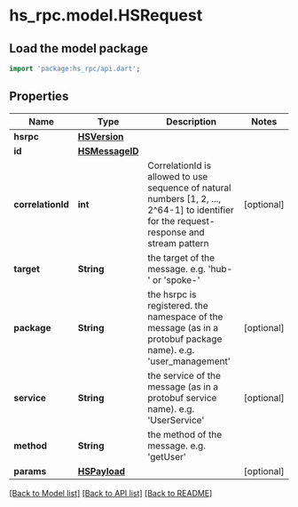 # hs_rpc.model.HSRequest

## Load the model package
```dart
import 'package:hs_rpc/api.dart';
```

## Properties
Name | Type | Description | Notes
------------ | ------------- | ------------- | -------------
**hsrpc** | [**HSVersion**](HSVersion.md) |  | 
**id** | [**HSMessageID**](HSMessageID.md) |  | 
**correlationId** | **int** | CorrelationId is allowed to use sequence of natural numbers [1, 2, ..., 2^64-1] to identifier for the request-response and stream pattern | [optional] 
**target** | **String** | the target of the message. e.g. 'hub-<id>' or 'spoke-<id>' | 
**package** | **String** | the hsrpc is registered. the namespace of the message (as in a protobuf package name). e.g. 'user_management' | [optional] 
**service** | **String** | the service of the message (as in a protobuf service name). e.g. 'UserService' | [optional] 
**method** | **String** | the method of the message. e.g. 'getUser' | 
**params** | [**HSPayload**](HSPayload.md) |  | [optional] 

[[Back to Model list]](../README.md#documentation-for-models) [[Back to API list]](../README.md#documentation-for-api-endpoints) [[Back to README]](../README.md)


